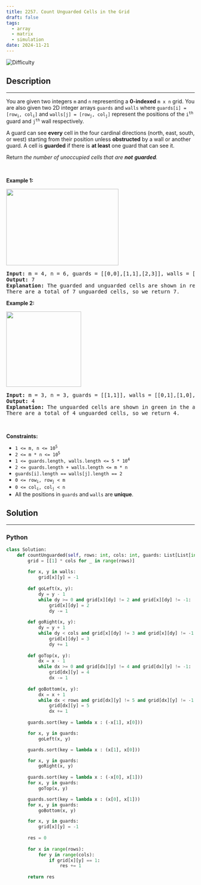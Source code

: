 ```yaml
---
title: 2257. Count Unguarded Cells in the Grid
draft: false
tags: 
  - array
  - matrix
  - simulation
date: 2024-11-21
---
```


![Difficulty](https://img.shields.io/badge/Difficulty-Medium-blue.svg)

## Description

---
<p>You are given two integers <code>m</code> and <code>n</code> representing a <strong>0-indexed</strong> <code>m x n</code> grid. You are also given two 2D integer arrays <code>guards</code> and <code>walls</code> where <code>guards[i] = [row<sub>i</sub>, col<sub>i</sub>]</code> and <code>walls[j] = [row<sub>j</sub>, col<sub>j</sub>]</code> represent the positions of the <code>i<sup>th</sup></code> guard and <code>j<sup>th</sup></code> wall respectively.</p>

<p>A guard can see <b>every</b> cell in the four cardinal directions (north, east, south, or west) starting from their position unless <strong>obstructed</strong> by a wall or another guard. A cell is <strong>guarded</strong> if there is <strong>at least</strong> one guard that can see it.</p>

<p>Return<em> the number of unoccupied cells that are <strong>not</strong> <strong>guarded</strong>.</em></p>

<p>&nbsp;</p>
<p><strong class="example">Example 1:</strong></p>
<img alt="" src="https://assets.leetcode.com/uploads/2022/03/10/example1drawio2.png" style="width: 300px; height: 204px;" />
<pre>
<strong>Input:</strong> m = 4, n = 6, guards = [[0,0],[1,1],[2,3]], walls = [[0,1],[2,2],[1,4]]
<strong>Output:</strong> 7
<strong>Explanation:</strong> The guarded and unguarded cells are shown in red and green respectively in the above diagram.
There are a total of 7 unguarded cells, so we return 7.
</pre>

<p><strong class="example">Example 2:</strong></p>
<img alt="" src="https://assets.leetcode.com/uploads/2022/03/10/example2drawio.png" style="width: 200px; height: 201px;" />
<pre>
<strong>Input:</strong> m = 3, n = 3, guards = [[1,1]], walls = [[0,1],[1,0],[2,1],[1,2]]
<strong>Output:</strong> 4
<strong>Explanation:</strong> The unguarded cells are shown in green in the above diagram.
There are a total of 4 unguarded cells, so we return 4.
</pre>

<p>&nbsp;</p>
<p><strong>Constraints:</strong></p>

<ul>
	<li><code>1 &lt;= m, n &lt;= 10<sup>5</sup></code></li>
	<li><code>2 &lt;= m * n &lt;= 10<sup>5</sup></code></li>
	<li><code>1 &lt;= guards.length, walls.length &lt;= 5 * 10<sup>4</sup></code></li>
	<li><code>2 &lt;= guards.length + walls.length &lt;= m * n</code></li>
	<li><code>guards[i].length == walls[j].length == 2</code></li>
	<li><code>0 &lt;= row<sub>i</sub>, row<sub>j</sub> &lt; m</code></li>
	<li><code>0 &lt;= col<sub>i</sub>, col<sub>j</sub> &lt; n</code></li>
	<li>All the positions in <code>guards</code> and <code>walls</code> are <strong>unique</strong>.</li>
</ul>


## Solution

---
### Python
``` py title='count-unguarded-cells-in-the-grid'
class Solution:
    def countUnguarded(self, rows: int, cols: int, guards: List[List[int]], walls: List[List[int]]) -> int:
        grid = [[1] * cols for _ in range(rows)]
        
        for x, y in walls:
            grid[x][y] = -1
            
        def goLeft(x, y):
            dy = y - 1
            while dy >= 0 and grid[x][dy] != 2 and grid[x][dy] != -1:
                grid[x][dy] = 2
                dy -= 1
        
        def goRight(x, y):
            dy = y + 1
            while dy < cols and grid[x][dy] != 3 and grid[x][dy] != -1:
                grid[x][dy] = 3
                dy += 1
                
        def goTop(x, y):
            dx = x - 1
            while dx >= 0 and grid[dx][y] != 4 and grid[dx][y] != -1:
                grid[dx][y] = 4
                dx -= 1
                
        def goBottom(x, y):
            dx = x + 1
            while dx < rows and grid[dx][y] != 5 and grid[dx][y] != -1:
                grid[dx][y] = 5
                dx += 1
    
        guards.sort(key = lambda x : (-x[1], x[0]))

        for x, y in guards:
            goLeft(x, y)

        guards.sort(key = lambda x : (x[1], x[0]))

        for x, y in guards:
            goRight(x, y)
        
        guards.sort(key = lambda x : (-x[0], x[1]))
        for x, y in guards:
            goTop(x, y)

        guards.sort(key = lambda x : (x[0], x[1]))
        for x, y in guards:
            goBottom(x, y)

        for x, y in guards:
            grid[x][y] = -1
        
        res = 0
        
        for x in range(rows):
            for y in range(cols):
                if grid[x][y] == 1:
                    res += 1
        
        return res

```

